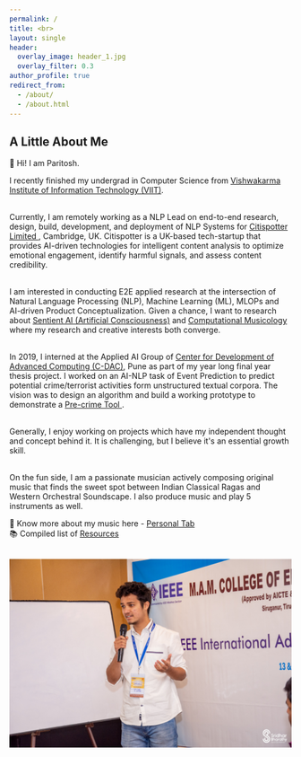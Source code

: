 ```yaml
---
permalink: /
title: <br>
layout: single
header:
  overlay_image: header_1.jpg
  overlay_filter: 0.3
author_profile: true
redirect_from:
  - /about/
  - /about.html
---
```

## A Little About Me

<p align="justify">
  
👋 Hi! I am Paritosh. 

I recently finished my undergrad in Computer Science from <a href="http://www.viit.ac.in/">Vishwakarma Institute of Information Technology (VIIT)</a>.<br><br> 

Currently, I am remotely working as a NLP Lead on end-to-end research, design, build, development, and deployment of NLP Systems for <a href = "http://citispotter.com/"> Citispotter Limited </a>, Cambridge, UK. Citispotter is a UK-based tech-startup that provides AI-driven technologies for intelligent content analysis to optimize emotional engagement, identify harmful signals, and assess content credibility.<br><br> 

I am interested in conducting E2E applied research at the intersection of Natural Language Processing (NLP), Machine Learning (ML), MLOPs and AI-driven Product Conceptualization. Given a chance, I want to research about <a href="https://en.wikipedia.org/wiki/Artificial_consciousness"> Sentient AI (Artificial Consciousness)</a> and <a href = "https://en.wikipedia.org/wiki/Computational_musicology"> Computational Musicology </a> where my research and creative interests both converge.<br><br>

In 2019, I interned at the Applied AI Group of <a href = "https://www.cdac.in/">Center for Development of Advanced Computing (C-DAC)</a>, Pune as part of my year long final year thesis project. I worked on an AI-NLP task of Event Prediction to predict potential crime/terrorist activities form unstructured textual corpora. The vision was to design an algorithm and build a working prototype to demonstrate a <a href = "https://en.wikipedia.org/wiki/Pre-crime">Pre-crime Tool </a>.<br><br>

Generally, I enjoy working on projects which have my independent thought and concept behind it. It is challenging, but I believe it's an essential growth skill.<br><br>

On the fun side, I am a passionate musician actively composing original music that finds the sweet spot between Indian Classical Ragas and Western Orchestral Soundscape. I also produce music and play 5 instruments as well.  

🎹 Know more about my music here - <a href = "https://katreparitosh.github.io/personal/">Personal Tab </a>  
📚 Compiled list of <a href = "https://katreparitosh.github.io/resources/">Resources </a>
</p>
<br>
<img src = "/images/IEEE Talk.jpg">
